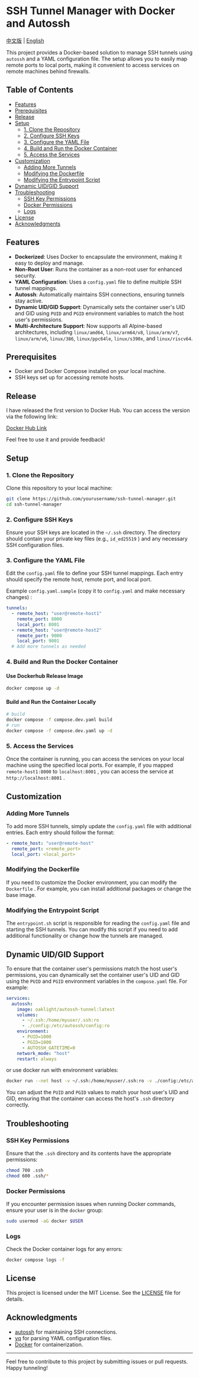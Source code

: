 # SSH Tunnel Manager with Docker and Autossh

[中文版](README.md) | [English](README_en.md)

This project provides a Docker-based solution to manage SSH tunnels using `autossh` and a YAML configuration file. The setup allows you to easily map remote ports to local ports, making it convenient to access services on remote machines behind firewalls.

## Table of Contents

* [Features](#features)
* [Prerequisites](#prerequisites)
* [Release](#release)
* [Setup](#setup)
  + [1. Clone the Repository](#1-clone-the-repository)
  + [2. Configure SSH Keys](#2-configure-ssh-keys)
  + [3. Configure the YAML File](#3-configure-the-yaml-file)
  + [4. Build and Run the Docker Container](#4-build-and-run-the-docker-container)
  + [5. Access the Services](#5-access-the-services)
* [Customization](#customization)
  + [Adding More Tunnels](#adding-more-tunnels)
  + [Modifying the Dockerfile](#modifying-the-dockerfile)
  + [Modifying the Entrypoint Script](#modifying-the-entrypoint-script)
* [Dynamic UID/GID Support](#dynamic-uidgid-support)
* [Troubleshooting](#troubleshooting)
  + [SSH Key Permissions](#ssh-key-permissions)
  + [Docker Permissions](#docker-permissions)
  + [Logs](#logs)
* [License](#license)
* [Acknowledgments](#acknowledgments)

## Features

* **Dockerized**: Uses Docker to encapsulate the environment, making it easy to deploy and manage.
* **Non-Root User**: Runs the container as a non-root user for enhanced security.
* **YAML Configuration**: Uses a `config.yaml` file to define multiple SSH tunnel mappings.
* **Autossh**: Automatically maintains SSH connections, ensuring tunnels stay active.
* **Dynamic UID/GID Support**: Dynamically sets the container user's UID and GID using `PUID` and `PGID` environment variables to match the host user's permissions.
* **Multi-Architecture Support**: Now supports all Alpine-based architectures, including `linux/amd64`,  `linux/arm64/v8`,  `linux/arm/v7`,  `linux/arm/v6`,  `linux/386`,  `linux/ppc64le`,  `linux/s390x`, and `linux/riscv64`.

## Prerequisites

* Docker and Docker Compose installed on your local machine.
* SSH keys set up for accessing remote hosts.

## Release

I have released the first version to Docker Hub. You can access the version via the following link:

[Docker Hub Link](https://hub.docker.com/r/oaklight/autossh-tunnel)

Feel free to use it and provide feedback!

## Setup

### 1. Clone the Repository

Clone this repository to your local machine:

```sh
git clone https://github.com/yourusername/ssh-tunnel-manager.git
cd ssh-tunnel-manager
```

### 2. Configure SSH Keys

Ensure your SSH keys are located in the `~/.ssh` directory. The directory should contain your private key files (e.g., `id_ed25519` ) and any necessary SSH configuration files.

### 3. Configure the YAML File

Edit the `config.yaml` file to define your SSH tunnel mappings. Each entry should specify the remote host, remote port, and local port.

Example `config.yaml.sample` (copy it to `config.yaml` and make necessary changes) :

```yaml
tunnels:
  - remote_host: "user@remote-host1"
    remote_port: 8000
    local_port: 8001
  - remote_host: "user@remote-host2"
    remote_port: 9000
    local_port: 9001
  # Add more tunnels as needed
```

### 4. Build and Run the Docker Container

#### Use Dockerhub Release Image

```sh
docker compose up -d
```

#### Build and Run the Container Locally

```sh
# build
docker compose -f compose.dev.yaml build
# run
docker compose -f compose.dev.yaml up -d
```

### 5. Access the Services

Once the container is running, you can access the services on your local machine using the specified local ports. For example, if you mapped `remote-host1:8000` to `localhost:8001` , you can access the service at `http://localhost:8001` .

## Customization

### Adding More Tunnels

To add more SSH tunnels, simply update the `config.yaml` file with additional entries. Each entry should follow the format:

```yaml
- remote_host: "user@remote-host"
  remote_port: <remote_port>
  local_port: <local_port>
```

### Modifying the Dockerfile

If you need to customize the Docker environment, you can modify the `Dockerfile` . For example, you can install additional packages or change the base image.

### Modifying the Entrypoint Script

The `entrypoint.sh` script is responsible for reading the `config.yaml` file and starting the SSH tunnels. You can modify this script if you need to add additional functionality or change how the tunnels are managed.

## Dynamic UID/GID Support

To ensure that the container user's permissions match the host user's permissions, you can dynamically set the container user's UID and GID using the `PUID` and `PGID` environment variables in the `compose.yaml` file. For example:

```yaml
services:
  autossh:
    image: oaklight/autossh-tunnel:latest
    volumes:
      - ~/.ssh:/home/myuser/.ssh:ro
      - ./config:/etc/autossh/config:ro
    environment:
      - PUID=1000
      - PGID=1000
      - AUTOSSH_GATETIME=0
    network_mode: "host"
    restart: always
```

or use docker run with environment variables:

```bash
docker run --net host -v ~/.ssh:/home/myuser/.ssh:ro -v ./config:/etc/autossh/config:ro -e PUID=1000 -e PGID=1000 -e AUTOSSH_GATETIME=0 --restart always oaklight/autossh-tunnel:latest
```

You can adjust the `PUID` and `PGID` values to match your host user's UID and GID, ensuring that the container can access the host's `.ssh` directory correctly.

## Troubleshooting

### SSH Key Permissions

Ensure that the `.ssh` directory and its contents have the appropriate permissions:

```sh
chmod 700 .ssh
chmod 600 .ssh/*
```

### Docker Permissions

If you encounter permission issues when running Docker commands, ensure your user is in the `docker` group:

```sh
sudo usermod -aG docker $USER
```

### Logs

Check the Docker container logs for any errors:

```sh
docker compose logs -f
```

## License

This project is licensed under the MIT License. See the [LICENSE](LICENSE) file for details.

## Acknowledgments

* [autossh](http://www.harding.motd.ca/autossh/) for maintaining SSH connections.
* [yq](https://github.com/mikefarah/yq) for parsing YAML configuration files.
* [Docker](https://www.docker.com/) for containerization.

---

Feel free to contribute to this project by submitting issues or pull requests. Happy tunneling!
